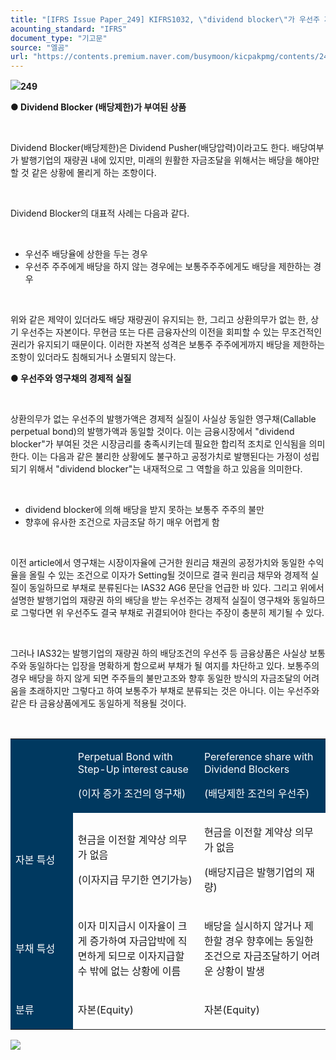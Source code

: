 ```yaml
---
title: "[IFRS Issue Paper_249] KIFRS1032, \"dividend blocker\"가 우선주 자본, 부채 분류에 미치는 영향"
acounting_standard: "IFRS"
document_type: "기고문"
source: "엘곰"
url: "https://contents.premium.naver.com/busymoon/kicpakpmg/contents/241007152530870vw"
---
```

![](https://n2.news.naver.com/l.gif?type=content)**249**

**● Dividend Blocker (배당제한)가 부여된 상품**

​

Dividend Blocker(배당제한)은 Dividend Pusher(배당압력)이라고도 한다. 배당여부가 발행기업의 재량권 내에 있지만, 미래의 원활한 자금조달을 위해서는 배당을 해야만 할 것 같은 상황에 몰리게 하는 조항이다.

​

Dividend Blocker의 대표적 사례는 다음과 같다.

​

- 우선주 배당율에 상한을 두는 경우
- 우선주 주주에게 배당을 하지 않는 경우에는 보통주주주에게도 배당을 제한하는 경우

​

위와 같은 제약이 있더라도 배당 재량권이 유지되는 한, 그리고 상환의무가 없는 한, 상기 우선주는 자본이다. 무현금 또는 다른 금융자산의 이전을 회피할 수 있는 무조건적인 권리가 유지되기 때문이다. 이러한 자본적 성격은 보통주 주주에게까지 배당을 제한하는 조항이 있더라도 침해되거나 소멸되지 않는다.

**● 우선주와 영구채의 경제적 실질**

**​**

상환의무가 없는 우선주의 발행가액은 경제적 실질이 사실상 동일한 영구채(Callable perpetual bond)의 발행가액과 동일할 것이다. 이는 금융시장에서 "dividend blocker"가 부여된 것은 시장금리를 충족시키는데 필요한 합리적 조치로 인식됨을 의미한다. 이는 다음과 같은 불리한 상황에도 불구하고 공정가치로 발행된다는 가정이 성립되기 위해서 "dividend blocker"는 내재적으로 그 역할을 하고 있음을 의미한다.

​

- dividend blocker에 의해 배당을 받지 못하는 보통주 주주의 불만
- 향후에 유사한 조건으로 자금조달 하기 매우 어렵게 함

​

이전 article에서 영구채는 시장이자율에 근거한 원리금 채권의 공정가치와 동일한 수익율을 올릴 수 있는 조건으로 이자가 Setting될 것이므로 결국 원리금 채무와 경제적 실질이 동일하므로 부채로 분류된다는 IAS32 AG6 문단을 언급한 바 있다. 그리고 위에서 설명한 발행기업의 재량권 하의 배당을 받는 우선주는 경제적 실질이 영구채와 동일하므로 그렇다면 위 우선주도 결국 부채로 귀결되어야 한다는 주장이 충분히 제기될 수 있다.

​

그러나 IAS32는 발행기업의 재량권 하의 배당조건의 우선주 등 금융상품은 사실상 보통주와 동일하다는 입장을 명확하게 함으로써 부채가 될 여지를 차단하고 있다. 보통주의 경우 배당을 하지 않게 되면 주주들의 불만고조와 향후 동일한 방식의 자금조달의 어려움을 초래하지만 그렇다고 하여 보통주가 부채로 분류되는 것은 아니다. 이는 우선주와 같은 타 금융상품에게도 동일하게 적용될 것이다.

​

<table style=""><tbody><tr><td colspan="1" rowspan="1" style="width: 19.8%; height: 43.0px;  background-color: #003960;"><div><p style=""><span style="color:#ffffff;">​</span></p></div></td><td colspan="1" rowspan="1" style="width: 40.1%; height: 43.0px;  background-color: #003960;"><div><p style=""><span style="color:#ffffff;">Perpetual Bond with Step-Up interest cause</span></p></div><div><p style=""><span style="color:#ffffff;">(이자 증가 조건의 영구채)</span></p></div></td><td colspan="1" rowspan="1" style="width: 40.1%; height: 43.0px;  background-color: #003960;"><div><p style=""><span style="color:#ffffff;">Pereference share with Dividend Blockers</span></p></div><div><p style=""><span style="color:#ffffff;">(배당제한 조건의 우선주)</span></p></div></td></tr><tr><td colspan="1" rowspan="1" style="width: 19.8%; height: 43.0px;  background-color: #003960;"><div><p style=""><span style="color:#ffffff;">자본 특성</span></p></div></td><td colspan="1" rowspan="1" style="width: 40.1%; height: 43.0px;  "><div><p style=""><span style="">현금을 이전할 계약상 의무가 없음</span></p></div><div><p style=""><span style="">(이자지급 무기한 연기가능)</span></p></div></td><td colspan="1" rowspan="1" style="width: 40.1%; height: 43.0px;  "><div><p style=""><span style="">현금을 이전할 계약상 의무가 없음</span></p></div><div><p style=""><span style="">(배당지급은 발행기업의 재량)</span></p></div></td></tr><tr><td colspan="1" rowspan="1" style="width: 19.8%; height: 21.5px;  background-color: #003960;"><div><p style=""><span style="color:#ffffff;">부채 특성</span></p></div></td><td colspan="1" rowspan="1" style="width: 40.1%; height: 21.5px;  "><div><p style=""><span style="">이자 미지급시 이자율이 크게 증가하여 자금압박에 직면하게 되므로 이자지급할 수 밖에 없는 상황에 이름</span></p></div></td><td colspan="1" rowspan="1" style="width: 40.1%; height: 21.5px;  "><div><p style=""><span style="">배당을 실시하지 않거나 제한할 경우 향후에는 동일한 조건으로 자금조달하기 어려운 상황이 발생</span></p></div></td></tr><tr><td colspan="1" rowspan="1" style="width: 19.8%; height: 21.5px;  background-color: #003960;"><div><p style=""><span style="color:#ffffff;">분류</span></p></div></td><td colspan="1" rowspan="1" style="width: 40.1%; height: 21.5px;  "><div><p style=""><span style="">자본(Equity)</span></p></div></td><td colspan="1" rowspan="1" style="width: 40.1%; height: 21.5px;  "><div><p style=""><span style="">자본(Equity)</span></p></div></td></tr></tbody></table>

[![](https://storep-phinf.pstatic.net/cafe_004/original_7.png?type=p50_50)](https://contents.premium.naver.com/busymoon/kicpakpmg/contents/#)

​